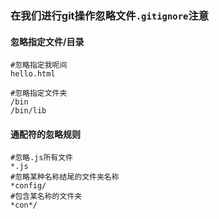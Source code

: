 ### 在我们进行git操作忽略文件`.gitignore`注意
#### 忽略指定文件/目录
```
#忽略指定我呢间
hello.html

#忽略指定文件夹
/bin
/bin/lib
```
#### 通配符的忽略规则
```
#忽略.js所有文件
*.js
#忽略某种名称结尾的文件夹名称
*config/
#包含某名称的文件夹
*con*/
